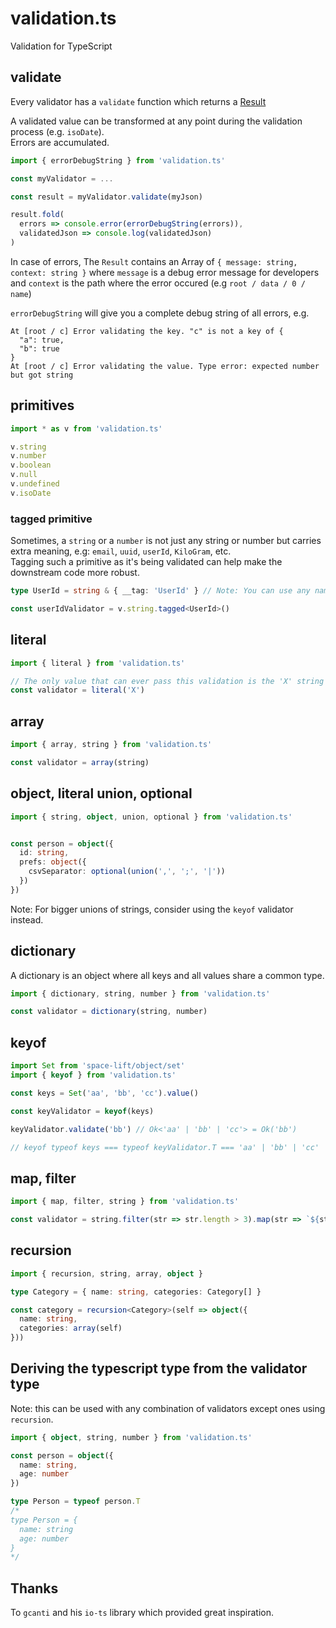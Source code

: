 # validation.ts
Validation for TypeScript  


## validate

Every validator has a `validate` function which returns a [Result](https://github.com/AlexGalays/spacelift#api.result)  

A validated value can be transformed at any point during the validation process (e.g. `isoDate`).  
Errors are accumulated.  

```ts
import { errorDebugString } from 'validation.ts'

const myValidator = ...

const result = myValidator.validate(myJson)

result.fold(
  errors => console.error(errorDebugString(errors)),
  validatedJson => console.log(validatedJson)
)
```

In case of errors, The `Result` contains an Array of `{ message: string, context: string }` where `message` is a debug error message for developers and `context` is the path where the error occured (e.g `root / data / 0 / name`)

`errorDebugString` will give you a complete debug string of all errors, e.g.

```
At [root / c] Error validating the key. "c" is not a key of {
  "a": true,
  "b": true
}
At [root / c] Error validating the value. Type error: expected number but got string
```


## primitives

```ts
import * as v from 'validation.ts'

v.string
v.number
v.boolean
v.null
v.undefined
v.isoDate
```

### tagged primitive

Sometimes, a `string` or a `number` is not just any string or number but carries extra meaning, e.g: `email`, `uuid`, `userId`, `KiloGram`, etc.  
Tagging such a primitive as it's being validated can help make the downstream code more robust.

```ts
type UserId = string & { __tag: 'UserId' } // Note: You can use any naming convention for the tag.

const userIdValidator = v.string.tagged<UserId>()
```


## literal

```ts
import { literal } from 'validation.ts'

// The only value that can ever pass this validation is the 'X' string literal
const validator = literal('X')
```

## array

```ts
import { array, string } from 'validation.ts'

const validator = array(string)
```


## object, literal union, optional

```ts
import { string, object, union, optional } from 'validation.ts'


const person = object({
  id: string,
  prefs: object({
    csvSeparator: optional(union(',', ';', '|'))
  })
})
```

Note: For bigger unions of strings, consider using the `keyof` validator instead.


## dictionary

A dictionary is an object where all keys and all values share a common type.

```ts
import { dictionary, string, number } from 'validation.ts'

const validator = dictionary(string, number)
```


## keyof

```ts
import Set from 'space-lift/object/set'
import { keyof } from 'validation.ts'

const keys = Set('aa', 'bb', 'cc').value()

const keyValidator = keyof(keys)

keyValidator.validate('bb') // Ok<'aa' | 'bb' | 'cc'> = Ok('bb')

// keyof typeof keys === typeof keyValidator.T === 'aa' | 'bb' | 'cc'
```


## map, filter

```ts
import { map, filter, string } from 'validation.ts'

const validator = string.filter(str => str.length > 3).map(str => `${str}...`)
```

## recursion

```ts
import { recursion, string, array, object }

type Category = { name: string, categories: Category[] }

const category = recursion<Category>(self => object({
  name: string,
  categories: array(self)
}))
```


## Deriving the typescript type from the validator type

Note: this can be used with any combination of validators except ones using `recursion`.

```ts
import { object, string, number } from 'validation.ts'

const person = object({
  name: string,
  age: number
})

type Person = typeof person.T
/*
type Person = {
  name: string
  age: number
}
*/
```


## Thanks

To `gcanti` and his `io-ts` library which provided great inspiration.